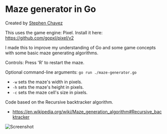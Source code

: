 # Maze generator in Go

Created by [Stephen Chavez](https://github.com/redragonx)

This uses the game engine: Pixel. Install it here: https://github.com/gopxl/pixel/v2

I made this to improve my understanding of Go and some game concepts with some basic maze generating algorithms.

Controls: Press 'R' to restart the maze.

Optional command-line arguments: `go run ./maze-generator.go`
  - `-w` sets the maze's width in pixels.
  -	`-h` sets the maze's height in pixels.
  -	`-c` sets the maze cell's size in pixels.

Code based on the Recursive backtracker algorithm. 
- https://en.wikipedia.org/wiki/Maze_generation_algorithm#Recursive_backtracker

![Screenshot](screenshot.png)